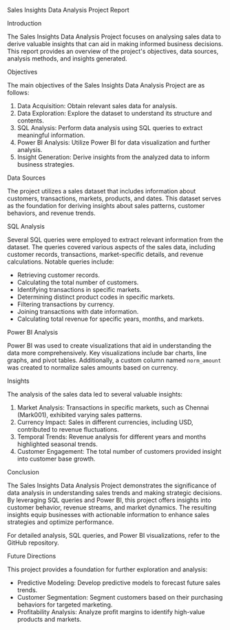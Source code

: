 

Sales Insights Data Analysis Project Report

 Introduction

The Sales Insights Data Analysis Project focuses on analysing sales data to derive valuable insights that can aid in making informed business decisions. This report provides an overview of the project's objectives, data sources, analysis methods, and insights generated.

 Objectives

The main objectives of the Sales Insights Data Analysis Project are as follows:

1. Data Acquisition: Obtain relevant sales data for analysis.
2. Data Exploration: Explore the dataset to understand its structure and contents.
3. SQL Analysis: Perform data analysis using SQL queries to extract meaningful information.
4. Power BI Analysis: Utilize Power BI for data visualization and further analysis.
5. Insight Generation: Derive insights from the analyzed data to inform business strategies.

 Data Sources

The project utilizes a sales dataset that includes information about customers, transactions, markets, products, and dates. This dataset serves as the foundation for deriving insights about sales patterns, customer behaviors, and revenue trends.

 SQL Analysis

Several SQL queries were employed to extract relevant information from the dataset. The queries covered various aspects of the sales data, including customer records, transactions, market-specific details, and revenue calculations. Notable queries include:

- Retrieving customer records.
- Calculating the total number of customers.
- Identifying transactions in specific markets.
- Determining distinct product codes in specific markets.
- Filtering transactions by currency.
- Joining transactions with date information.
- Calculating total revenue for specific years, months, and markets.

 Power BI Analysis

Power BI was used to create visualizations that aid in understanding the data more comprehensively. Key visualizations include bar charts, line graphs, and pivot tables. Additionally, a custom column named `norm_amount` was created to normalize sales amounts based on currency.

 Insights

The analysis of the sales data led to several valuable insights:

1. Market Analysis: Transactions in specific markets, such as Chennai (Mark001), exhibited varying sales patterns.
2. Currency Impact: Sales in different currencies, including USD, contributed to revenue fluctuations.
3. Temporal Trends: Revenue analysis for different years and months highlighted seasonal trends.
4. Customer Engagement: The total number of customers provided insight into customer base growth.

 Conclusion

The Sales Insights Data Analysis Project demonstrates the significance of data analysis in understanding sales trends and making strategic decisions. By leveraging SQL queries and Power BI, this project offers insights into customer behavior, revenue streams, and market dynamics. The resulting insights equip businesses with actionable information to enhance sales strategies and optimize performance.

For detailed analysis, SQL queries, and Power BI visualizations, refer to the GitHub repository.

 Future Directions

This project provides a foundation for further exploration and analysis:

- Predictive Modeling: Develop predictive models to forecast future sales trends.
- Customer Segmentation: Segment customers based on their purchasing behaviors for targeted marketing.
- Profitability Analysis: Analyze profit margins to identify high-value products and markets.

 
